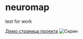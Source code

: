 # neuromap
test for work

[Демо страница проекта](http://neuromap.vialan.com.ua/)
![Скрин](http://neuromap.vialan.com.ua/img/neuromap.png)

